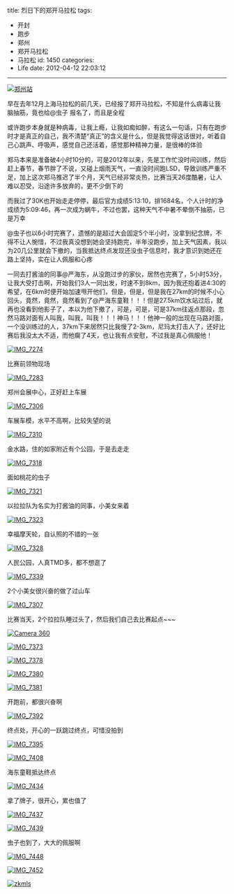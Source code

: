 title: 烈日下的郑开马拉松
tags:
  - 开封
  - 跑步
  - 郑州
  - 郑开马拉松
  - 马拉松
id: 1450
categories:
  - Life
date: 2012-04-12 22:03:12
---
[![郑州站](/images/2012/04/IMG_7452.jpg)](/images/2012/04/IMG_7452.jpg)

早在去年12月上海马拉松的前几天，已经报了郑开马拉松，不知是什么病毒让我脑抽筋，竟也给@虫子 报名了，而且是全程

或许跑步本身就是种病毒，让我上瘾，让我如痴如醉，有这么一句话，只有在跑步时才是真正的自己，我不清楚“真正”的含义是什么，但是我觉得这话很对，听着自己心跳声、呼吸声，感觉自己还活着，感觉那种精神力量，是很棒的体验
<!--more-->
郑马本来是准备破4小时10分的，可是2012年以来，先是工作忙没时间训练，然后赶上春节，春节胖了不说，又碰上烟雨天气，一直没时间跑LSD，导致训练严重不足，加上这次郑马推迟了半个月，天气已经非常炎热，比赛当天26度酷暑，让人难以忍受，沿途许多放弃的，更不少倒下的

而我过了30K也开始走走停停，最后官方成绩5:13:10，排1684名，个人计时的净成绩为5:09:46，再一次成为蜗牛，不过也罢，这种天气不中暑不晕倒不抽筋，已是万幸

@虫子也以6小时完赛了，遗憾的是超过大会固定5个半小时，没拿到纪念牌，不得不让人惋惜，不过我真没想到她会坚持跑完，半年没跑步，加上天气因素，我以为20几公里就会下撤的，当我抵达终点发现还没虫子信息时，我才意识到她还在路上坚持，实在让人佩服和心疼

一同去打酱油的同事@严海东，从没跑过步的家伙，居然也完赛了，5小时53分，让我大受打击啊，开始我们3人一同出发，时速不到8km，因为我还抱着进4:30的希望，在6km时便开始加速甩开他们，但是，但是，但是我在27km的时候不小心回头，竟然，竟然，竟然看到了@严海东童鞋！！！但是27.5km饮水站过后，就再也没看到他影子了，本以为他下撤了，可是，可是，可是37km往返点那段，忽然马路对面有人叫我，叫我，叫我！！！神马！！！他神一般的出现在马路对面，一个没训练过的人，37km下来居然只比我慢了2-3km，尼玛太打击人了，还好比赛后我没太大不适，而他瘸了4天，也让我有点安慰，不过我是真心佩服他！

[![](/images/2012/04/IMG_7274.jpg "IMG_7274")](/images/2012/04/IMG_7274.jpg)

比赛前领物现场

[![](/images/2012/04/IMG_7283.jpg "IMG_7283")](/images/2012/04/IMG_7283.jpg)

郑州会展中心，正好赶上车展

[![](/images/2012/04/IMG_7306.jpg "IMG_7306")](/images/2012/04/IMG_7306.jpg)

车展车模，水平不高啊，比较失望的说

[![](/images/2012/04/IMG_7310.jpg "IMG_7310")](/images/2012/04/IMG_7310.jpg)

金水路，住的如家附近有个公园，于是去走走

[![](/images/2012/04/IMG_7318.jpg "IMG_7318")](/images/2012/04/IMG_7318.jpg)

面如桃花的虫子

[![](/images/2012/04/IMG_7321.jpg "IMG_7321")](/images/2012/04/IMG_7321.jpg)

以拉拉队为名实为打酱油的同事，小美女来着

[![](/images/2012/04/IMG_7323.jpg "IMG_7323")](/images/2012/04/IMG_7323.jpg)

幸福摩天轮，自认照的不错的一张

[![](/images/2012/04/IMG_7328.jpg "IMG_7328")](/images/2012/04/IMG_7328.jpg)

人民公园，人真TMD多，都不想逛了

[![](/images/2012/04/IMG_7339.jpg "IMG_7339")](/images/2012/04/IMG_7339.jpg)

2个小美女很兴奋的做了过山车

[![](/images/2012/04/IMG_7307.jpg "IMG_7307")](/images/2012/04/IMG_7307.jpg)

比赛当天，2个拉拉队睡过头了，然后我们自己去比赛起点~~~

[![](/images/2012/04/C360_2012-04-08-07-38-14.jpg "Camera 360")](/images/2012/04/C360_2012-04-08-07-38-14.jpg)

[![](/images/2012/04/IMG_7373.jpg "IMG_7373")](/images/2012/04/IMG_7373.jpg)

[![](/images/2012/04/IMG_7378.jpg "IMG_7378")](/images/2012/04/IMG_7378.jpg)

[![](/images/2012/04/IMG_7380.jpg "IMG_7380")](/images/2012/04/IMG_7380.jpg)


[![](/images/2012/04/IMG_7381.jpg "IMG_7381")](/images/2012/04/IMG_7381.jpg)

开跑前，都很兴奋啊

[![](/images/2012/04/IMG_7392.jpg "IMG_7392")](/images/2012/04/IMG_7392.jpg)

终点处，开心的一跃跳过终点，可惜没拍到

[![](/images/2012/04/IMG_7395.jpg "IMG_7395")](/images/2012/04/IMG_7395.jpg)

[![](/images/2012/04/IMG_7408.jpg "IMG_7408")](/images/2012/04/IMG_7408.jpg)

海东童鞋抵达终点

[![](/images/2012/04/IMG_7434.jpg "IMG_7434")](/images/2012/04/IMG_7434.jpg)

拿了牌子，很开心，累也值了

[![](/images/2012/04/IMG_7437.jpg "IMG_7437")](/images/2012/04/IMG_7437.jpg)

[![](/images/2012/04/IMG_7439.jpg "IMG_7439")](/images/2012/04/IMG_7439.jpg)

虫子也到了，大大的佩服啊

[![](/images/2012/04/IMG_7448.jpg "IMG_7448")](/images/2012/04/IMG_7448.jpg)

[![](/images/2012/04/IMG_7452.jpg "IMG_7452")](/images/2012/04/IMG_7452.jpg)

[![](/images/2012/04/zkmls.gif "zkmls")](/images/2012/04/zkmls.gif)